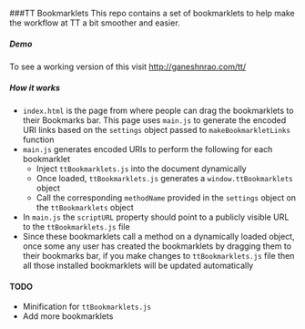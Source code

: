 ###TT Bookmarklets
This repo contains a set of bookmarklets to help make the workflow at TT a bit
smoother and easier.

##### Demo
To see a working version of this visit http://ganeshnrao.com/tt/

##### How it works
* `index.html` is the page from where people can drag the bookmarklets to their
Bookmarks bar. This page uses `main.js` to generate the encoded URI links
based on the `settings` object passed to `makeBookmarkletLinks` function
* `main.js` generates encoded URIs to perform the following for each bookmarklet
  * Inject `ttBookmarklets.js` into the document dynamically
  * Once loaded, `ttBookmarklets.js` generates a `window.ttBookmarklets` object
  * Call the corresponding `methodName` provided in the `settings` object on the
  `ttBookmarklets` object
* In `main.js` the `scriptURL` property should point to a publicly visible URL
to the `ttBookmarklets.js` file
* Since these bookmarklets call a method on a dynamically loaded object, once
some any user has created the bookmarklets by dragging them to their bookmarks
bar, if you make changes to `ttBookmarklets.js` file then all those installed
bookmarklets will be updated automatically

#### TODO
* Minification for `ttBookmarklets.js`
* Add more bookmarklets

